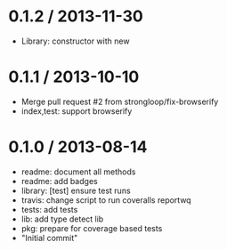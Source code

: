 
0.1.2 / 2013-11-30 
==================

 * Library: constructor with new

0.1.1 / 2013-10-10 
==================

 * Merge pull request #2 from strongloop/fix-browserify
 * index,test: support browserify

0.1.0 / 2013-08-14 
==================

 * readme: document all methods
 * readme: add badges
 * library: [test] ensure test runs
 * travis: change script to run coveralls reportwq
 * tests: add tests
 * lib: add type detect lib
 * pkg: prepare for coverage based tests
 * "Initial commit"
